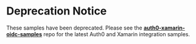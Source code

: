 # Deprecation Notice

These samples have been deprecated. Please see the [**auth0-xamarin-oidc-samples**](https://github.com/auth0-community/auth0-xamarin-oidc-samples) repo for the latest Auth0 and Xamarin integration samples.